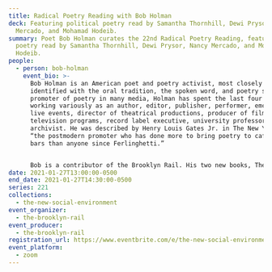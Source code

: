 ```yaml
---
title: Radical Poetry Reading with Bob Holman
deck: Featuring political poetry read by Samantha Thornhill, Dewi Prysor, Nancy
  Mercado, and Mohamad Hodeib.
summary: Poet Bob Holman curates the 22nd Radical Poetry Reading, featuring
  poetry read by Samantha Thornhill, Dewi Prysor, Nancy Mercado, and Mohamad
  Hodeib.
people:
  - person: bob-holman
    event_bio: >-
      Bob Holman is an American poet and poetry activist, most closely
      identified with the oral tradition, the spoken word, and poetry slam. As a
      promoter of poetry in many media, Holman has spent the last four decades
      working variously as an author, editor, publisher, performer, emcee of
      live events, director of theatrical productions, producer of films and
      television programs, record label executive, university professor, and
      archivist. He was described by Henry Louis Gates Jr. in The New Yorker as
      “the postmodern promoter who has done more to bring poetry to cafes and
      bars than anyone since Ferlinghetti.”


      Bob is a contributor of the Brooklyn Rail. His two new books, The Unspoken and Life Poem, were written 50 years apart. You can order them from YBK Publishers.
date: 2021-01-27T13:00:00-0500
end_date: 2021-01-27T14:30:00-0500
series: 221
collections:
  - the-new-social-environment
event_organizer:
  - the-brooklyn-rail
event_producer:
  - the-brooklyn-rail
registration_url: https://www.eventbrite.com/e/the-new-social-environment-221-radical-poetry-with-bob-holman-tickets-137791697677
event_platform:
  - zoom
---
```


